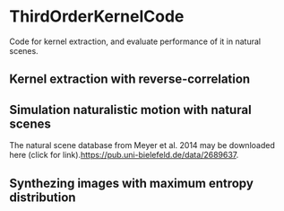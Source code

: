 # ThirdOrderKernelCode

Code for kernel extraction, and evaluate performance of it in natural scenes. 

## Kernel extraction with reverse-correlation 

## Simulation naturalistic motion with natural scenes
The natural scene database from Meyer et al. 2014 may be downloaded here (click for link).https://pub.uni-bielefeld.de/data/2689637.

## Synthezing images with maximum entropy distribution
